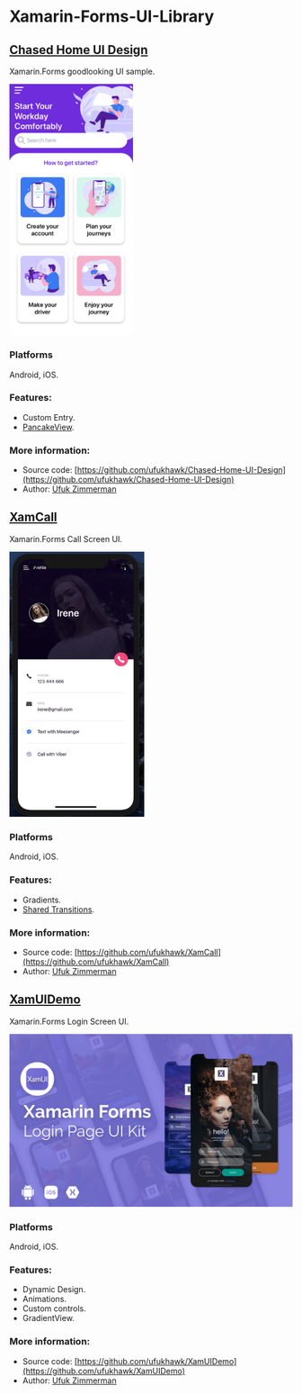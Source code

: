 # Xamarin-Forms-UI-Library

## [Chased Home UI Design](https://github.com/ufukhawk/Chased-Home-UI-Design)

Xamarin.Forms goodlooking UI sample.

<img src="images/chased-home-ui-design.png" Width="220" />

### Platforms

Android, iOS.

### Features:
* Custom Entry.
* [PancakeView](https://github.com/sthewissen/Xamarin.Forms.PancakeView).

### More information:
- Source code: [https://github.com/ufukhawk/Chased-Home-UI-Design](https://github.com/ufukhawk/Chased-Home-UI-Design)
- Author: [Ufuk Zimmerman](https://github.com/ufukhawk)

## [XamCall](https://github.com/ufukhawk/XamCall)

Xamarin.Forms Call Screen UI.

<img src="images/xamcall.gif" Width="240" />

### Platforms

Android, iOS.

### Features:
* Gradients.
* [Shared Transitions](https://github.com/GiampaoloGabba/Xamarin.Plugin.SharedTransitions).
  
### More information:
- Source code: [https://github.com/ufukhawk/XamCall](https://github.com/ufukhawk/XamCall)
- Author: [Ufuk Zimmerman](https://github.com/ufukhawk)

## [XamUIDemo](https://github.com/ufukhawk/XamUIDemo)

Xamarin.Forms Login Screen UI.

<img src="images/xamuilogin.png" Width="600" />

### Platforms

Android, iOS.

### Features:
* Dynamic Design.
* Animations.
* Custom controls.
* GradientView.
  
### More information:
- Source code: [https://github.com/ufukhawk/XamUIDemo](https://github.com/ufukhawk/XamUIDemo)
- Author: [Ufuk Zimmerman](https://github.com/ufukhawk)
